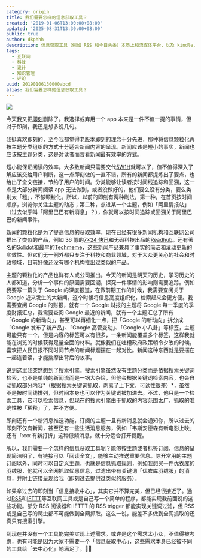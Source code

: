 ```yaml
---
category: origin
title: 我们需要怎样的信息获取工具？
created: '2019-01-06T13:00:00+08:00'
updated: '2025-08-31T13:30:00+08:00'
public: true
author: dkphhh
description: 信息获取工具（例如 RSS 和今日头条）本质上和流媒体平台，以及 kindle，是一类东西。
tags:
  - 互联网
  - 科技
  - 设计
  - 知识管理
  - 评论
uuid: 20190106130000abcd
alias: 我们需要怎样的信息获取工具？
---
```


![](https://images.unsplash.com/photo-1498354187016-f515901c0b90?ixlib=rb-1.2.1&ixid=eyJhcHBfaWQiOjEyMDd9&auto=format&fit=crop&w=1050&q=80)

今天我又把[即刻](https://www.ruguoapp.com/)删除了。我选择或弃用一个 app 本来是一件不值一提的事情，但对于即刻，我还是想多说几句。

我挺喜欢即刻的，至今我都觉得[老版本即刻](https://www.pingwest.com/a/57140)的理念十分先进，那种将信息颗粒化再按主题分类组织的方式十分适合新闻内容的呈现。新闻应该是短小的事实，新闻也应该按主题分类，这是对读者而言看新闻最有效率的方式。

短小能保证阅读的效率。大多数新闻只需要交代[5W1H](https://zh.wikipedia.org/wiki/%E5%85%AD%E4%BD%95%E6%B3%95)就可以了，值不值得深入了解应该交给用户判断，这一点即刻做的一直不错，所有的新闻都提炼出了要点，也给出了全文链接，节约了用户的时间。分类能够让读者按时间线追踪和回溯，这一点是大部分新闻阅读 app 无法做到，或者没做好的，他们要么没有分类，要么类别太「粗」，不够颗粒化。所以，以前的即刻有两种刷法，第一种，在首页按时间顺序，浏览你关注主题的动态；第二种，点进某一个主题，例如「阿里情报站」（过去似乎叫「阿里巴巴有新消息」？），你就可以按时间追踪或回溯关于阿里巴巴的新闻事件。

新闻的颗粒化是为了提高信息的获取效率，现在已经有很多新闻机构和互联网公司推出了类似的产品，例如 36 氪的[7×24 快讯](https://36kr.com/newsflashes)和无码科技出品的[Readhub](https://readhub.cn/topics)。还有著名的[Solidot](https://www.solidot.org/)和最早的[Techmeme](https://www.techmeme.com/)，这些新闻产品兼具了事实的简洁和滚动更新的实效性。但它们无一例外都只专注于科技和商业领域，对于大众更关心的社会和时政领域，目前好像还没有哪个机构推出过类似的产品。

主题的颗粒化的产品也鲜有人或公司推出。今天的新闻是明天的历史，学习历史的人都知道，分析一个事件的原因需要回溯，探究一件事情的影响则需要追踪。例如我要写一篇关于 Google 的深度报道，在做前期工作的时候，我需要查阅关于 Google 近来发生的大新闻。这个时候将信息高度组织化，检索起来会更方便。我需要查阅 Google 的财报，就有一个 Google 财报的主题将 Google 每一季度的季度财报汇总，我需要查阅 Google 最近的新闻，就有一个主题汇总了所有「Google 的新动向」，甚至可以再细化一点，把「Google 的新动向」拆分成「Google 发布了新产品」、「Google 高管变动」、「Google 小八卦」等标签，主题可能只有一个，但是内容的标签可以有很多，一条新闻能覆盖多个标签，这样我就能在浏览的时候获得足量全面的材料。就像我们在吐槽政府政策朝令夕改的时候，喜欢把人民日报不同时间节点的新闻标题摆在一起对比。新闻这种东西就是要摆在一起连着读，才能揣摩出背后的故事。

说到这里我突然想到了搜索引擎。搜索引擎虽然没有主题分类而是依据搜索关键词检索，也不是单纯的新闻流而是一锅大杂烩，但他会根据关键词检索内容，也会自动抓取部分内容*（根据搜索关键词抓取，剥离了上下文，可读性很差）*，虽然不是按时间线排列，但时间本身也可以作为关键词被加进去。不过，他只是一个检索工具，它可以检索信息，但现在的搜索引擎由于抓取的内容范围太广，抓取的准确性被「稀释」了，并不方便。

即刻还有一个新消息推送功能，订阅的主题一旦有新消息就会通知你，所以过去的即刻不仅有新闻，甚至还有一些生活消息服务，例如「韦斯安德森有新电影上映」还有「xxx 有新打折」这种低频消息，就十分适合打开提醒。

所以，我们需要一个怎样的信息获取工具呢？能够按主题或者标签订阅，信息的呈现简洁明了，有链接可以「阅读全文」，能够主动推送重要信息。除开常用的主题订阅以外，同时可以自定义主题，也就是信息抓取规则，例如我想买一件优衣库的羽绒服，他就可以全网抓取优惠信息，过滤出带有关键词「优衣库羽绒服」的消息，并附上链接呈现给我（即刻过去提供过类似的服务）。

如果拿过去的即刻当「信息接收中心」，其实它并不算完美，但已经很接近了。通过[RSS](https://zh.wikipedia.org/wiki/RSS)和[IFTTT](https://ifttt.com)等互联网工具或是自己写一个简单的程序，都能实现我前面说的这些功能。部分 RSS 阅读器和 IFTTT 的 RSS trigger 都能实现关键词过滤，但 RSS 或是自己写的爬虫都不可能做到全网抓取。这么一说，能差不多做到全网抓取的还真只有搜索引擎。

到现在并没有一个工具能完美实现上述需求。或许是这个需求太小众，不值得被考虑，也有可能是因为大家不需要一个「信息获取中心」，这些需求本身已经被不同的工具给「去中心化」地满足了。🤷‍♀️

